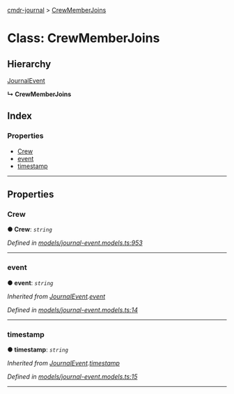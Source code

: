 [cmdr-journal](../README.md) > [CrewMemberJoins](../classes/crewmemberjoins.md)



# Class: CrewMemberJoins

## Hierarchy


 [JournalEvent](journalevent.md)

**↳ CrewMemberJoins**







## Index

### Properties

* [Crew](crewmemberjoins.md#crew)
* [event](crewmemberjoins.md#event)
* [timestamp](crewmemberjoins.md#timestamp)



---
## Properties
<a id="crew"></a>

###  Crew

**●  Crew**:  *`string`* 

*Defined in [models/journal-event.models.ts:953](https://github.com/chrisbruford/cmdr-journal/blob/0588b1f/src/models/journal-event.models.ts#L953)*





___

<a id="event"></a>

###  event

**●  event**:  *`string`* 

*Inherited from [JournalEvent](journalevent.md).[event](journalevent.md#event)*

*Defined in [models/journal-event.models.ts:14](https://github.com/chrisbruford/cmdr-journal/blob/0588b1f/src/models/journal-event.models.ts#L14)*





___

<a id="timestamp"></a>

###  timestamp

**●  timestamp**:  *`string`* 

*Inherited from [JournalEvent](journalevent.md).[timestamp](journalevent.md#timestamp)*

*Defined in [models/journal-event.models.ts:15](https://github.com/chrisbruford/cmdr-journal/blob/0588b1f/src/models/journal-event.models.ts#L15)*





___


